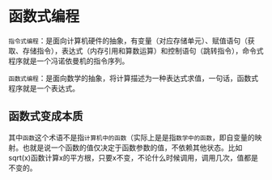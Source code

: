 # 函数式编程

`指令式编程`：是面向计算机硬件的抽象，有变量（对应存储单元）、赋值语句（获取、存储指令），表达式（内存引用和算数运算）和控制语句（跳转指令），命令式程序就是一个冯诺依曼机的指令序列。

`函数式编程`：是面向数学的抽象，将计算描述为一种表达式求值，一句话，函数式程序就是一个表达式。

## 函数式变成本质

其中`函数`这个术语不是指`计算机中的函数`（实际上是是指`数学中的函数`，即自变量的映射。也就是说一个函数的值仅决定于函数参数的值，不依赖其他状态。比如sqrt(x)函数计算x的平方根，只要x不变，不论什么时候调用，调用几次，值都是不变的。


